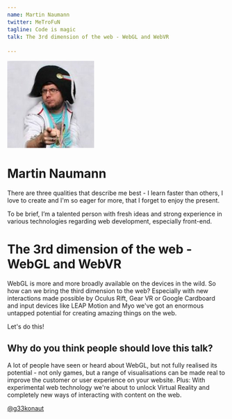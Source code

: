 ```yaml
---
name: Martin Naumann
twitter: MeTroFuN
tagline: Code is magic
talk: The 3rd dimension of the web - WebGL and WebVR

---
```


![Martin Naumann](/media/speakers/martin_naumann.jpg)

# Martin Naumann
There are three qualities that describe me best - I learn faster than others, I love to create and I'm so eager for more, that I forget to enjoy the present.

To be brief, I’m a talented person with fresh ideas and strong experience in various technologies regarding web development, especially front-end.

# The 3rd dimension of the web - WebGL and WebVR

WebGL is more and more broadly available on the devices in the wild. So how can we bring the third dimension to the web? Especially with new interactions made possible by Oculus Rift, Gear VR or Google Cardboard and input devices like LEAP Motion and Myo we've got an enormous untapped potential for creating amazing things on the web.

Let's do this!

## Why do you think people should love this talk?
A lot of people have seen or heard about WebGL, but not fully realised its potential - not only games, but a range of visualisations can be made real to improve the customer or user experience on your website. Plus: With experimental web technology we're about to unlock Virtual Reality and completely new ways of interacting with content on the web.

[@g33konaut](https://twitter.com/g33konaut)
